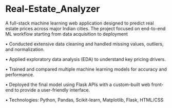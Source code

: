 # Real-Estate_Analyzer
A full-stack machine learning web application designed to predict real estate prices across 
major Indian cities. The project focused on end-to-end ML workflow starting from data acquisition to deployment

•	Conducted extensive data cleaning and handled missing values, outliers, and normalization.

•	Applied exploratory data analysis (EDA) to understand key pricing drivers.

•	Trained and compared multiple machine learning models for accuracy and performance. 

•	Deployed the final model using Flask APIs with a custom-built web front-end to provide a user-friendly interface.

•	Technologies: Python, Pandas, Scikit-learn, Matplotlib, Flask, HTML/CSS
